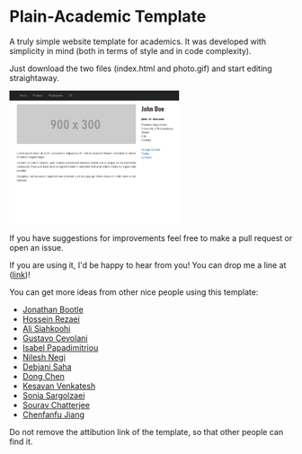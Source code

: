 # Plain-Academic Template
A truly simple website template for academics. It was developed with simplicity in mind (both in terms of style and in code complexity).

Just download the two files (index.html and photo.gif) and start editing straightaway.


<img src="/img/frontpage.png" width="60%" height="60%">

If you have suggestions for improvements feel free to make a pull request or open an issue.

If you are using it, I'd be happy to hear from you! You can drop me a line at ([link](https://mavroud.is))!


You can get more ideas from other nice people using this template: 
- [Jonathan Bootle](http://www0.cs.ucl.ac.uk/staff/J.Bootle/)
- [Hossein Rezaei](https://www.cs.ucf.edu/~rezaei)
- [Ali Siahkoohi](https://alisiahkoohi.github.io/)
- [Gustavo Cevolani](http://www.gustavocevolani.it/)
- [Isabel Papadimitriou](https://nlp.stanford.edu/~isabelvp/)
- [Nilesh Negi](https://nileshnegi.github.io/)
- [Debjani Saha](https://www.cs.umd.edu/~dsaha/) 
- [Dong Chen](https://dongchen-coder.github.io/)
- [Kesavan Venkatesh](https://kvenkatesh5.github.io/)
- [Sonia Sargolzaei](https://soniasargol.github.io/)
- [Sourav Chatterjee](https://statweb.stanford.edu/~souravc/index.html)
- [Chenfanfu Jiang](https://www.seas.upenn.edu/~cffjiang/)


Do not remove the attibution link of the template, so that other people can find it.
